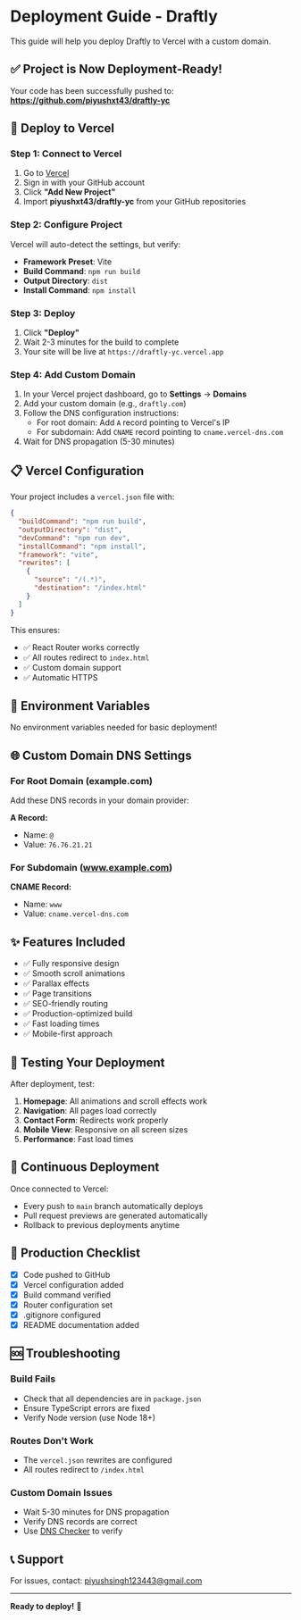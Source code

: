 # Deployment Guide - Draftly

This guide will help you deploy Draftly to Vercel with a custom domain.

## ✅ Project is Now Deployment-Ready!

Your code has been successfully pushed to:
**https://github.com/piyushxt43/draftly-yc**

## 🚀 Deploy to Vercel

### Step 1: Connect to Vercel

1. Go to [Vercel](https://vercel.com)
2. Sign in with your GitHub account
3. Click **"Add New Project"**
4. Import **piyushxt43/draftly-yc** from your GitHub repositories

### Step 2: Configure Project

Vercel will auto-detect the settings, but verify:

- **Framework Preset**: Vite
- **Build Command**: `npm run build`
- **Output Directory**: `dist`
- **Install Command**: `npm install`

### Step 3: Deploy

1. Click **"Deploy"**
2. Wait 2-3 minutes for the build to complete
3. Your site will be live at `https://draftly-yc.vercel.app`

### Step 4: Add Custom Domain

1. In your Vercel project dashboard, go to **Settings** → **Domains**
2. Add your custom domain (e.g., `draftly.com`)
3. Follow the DNS configuration instructions:
   - For root domain: Add `A` record pointing to Vercel's IP
   - For subdomain: Add `CNAME` record pointing to `cname.vercel-dns.com`
4. Wait for DNS propagation (5-30 minutes)

## 📋 Vercel Configuration

Your project includes a `vercel.json` file with:

```json
{
  "buildCommand": "npm run build",
  "outputDirectory": "dist",
  "devCommand": "npm run dev",
  "installCommand": "npm install",
  "framework": "vite",
  "rewrites": [
    {
      "source": "/(.*)",
      "destination": "/index.html"
    }
  ]
}
```

This ensures:
- ✅ React Router works correctly
- ✅ All routes redirect to `index.html`
- ✅ Custom domain support
- ✅ Automatic HTTPS

## 🔧 Environment Variables

No environment variables needed for basic deployment!

## 🌐 Custom Domain DNS Settings

### For Root Domain (example.com)

Add these DNS records in your domain provider:

**A Record:**
- Name: `@`
- Value: `76.76.21.21`

### For Subdomain (www.example.com)

**CNAME Record:**
- Name: `www`
- Value: `cname.vercel-dns.com`

## ✨ Features Included

- ✅ Fully responsive design
- ✅ Smooth scroll animations
- ✅ Parallax effects
- ✅ Page transitions
- ✅ SEO-friendly routing
- ✅ Production-optimized build
- ✅ Fast loading times
- ✅ Mobile-first approach

## 📱 Testing Your Deployment

After deployment, test:

1. **Homepage**: All animations and scroll effects work
2. **Navigation**: All pages load correctly
3. **Contact Form**: Redirects work properly
4. **Mobile View**: Responsive on all screen sizes
5. **Performance**: Fast load times

## 🔄 Continuous Deployment

Once connected to Vercel:

- Every push to `main` branch automatically deploys
- Pull request previews are generated automatically
- Rollback to previous deployments anytime

## 🎯 Production Checklist

- [x] Code pushed to GitHub
- [x] Vercel configuration added
- [x] Build command verified
- [x] Router configuration set
- [x] .gitignore configured
- [x] README documentation added

## 🆘 Troubleshooting

### Build Fails
- Check that all dependencies are in `package.json`
- Ensure TypeScript errors are fixed
- Verify Node version (use Node 18+)

### Routes Don't Work
- The `vercel.json` rewrites are configured
- All routes redirect to `/index.html`

### Custom Domain Issues
- Wait 5-30 minutes for DNS propagation
- Verify DNS records are correct
- Use [DNS Checker](https://dnschecker.org) to verify

## 📞 Support

For issues, contact: piyushsingh123443@gmail.com

---

**Ready to deploy!** 🚀

